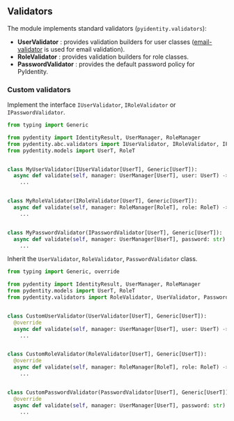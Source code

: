 ## Validators

The module implements standard validators (`pyidentity.validators`):

* **UserValidator** : provides validation builders for user
  classes ([email-validator](https://github.com/JoshData/python-email-validator) is used for email validation).
* **RoleValidator** : provides validation builders for role classes.
* **PasswordValidator** : provides the default password policy for PyIdentity.

### Custom validators

Implement the interface `IUserValidator`, `IRoleValidator` or `IPasswordValidator`.

```python
from typing import Generic

from pydentity import IdentityResult, UserManager, RoleManager
from pydentity.abc.validators import IUserValidator, IRoleValidator, IPasswordValidator
from pydentity.models import UserT, RoleT


class MyUserValidator(IUserValidator[UserT], Generic[UserT]):
  async def validate(self, manager: UserManager[UserT], user: UserT) -> IdentityResult:
    ...


class MyRoleValidator(IRoleValidator[UserT], Generic[UserT]):
  async def validate(self, manager: RoleManager[RoleT], role: RoleT) -> IdentityResult:
    ...


class MyPasswordValidator(IPasswordValidator[UserT], Generic[UserT]):
  async def validate(self, manager: UserManager[UserT], password: str) -> IdentityResult:
    ...
```

Inherit the `UserValidator`, `RoleValidator`, `PasswordValidator` class.

```python
from typing import Generic, override

from pydentity import IdentityResult, UserManager, RoleManager
from pydentity.models import UserT, RoleT
from pydentity.validators import RoleValidator, UserValidator, PasswordValidator


class CustomUserValidator(UserValidator[UserT], Generic[UserT]):
  @override
  async def validate(self, manager: UserManager[UserT], user: UserT) -> IdentityResult:
    ...


class CustomRoleValidator(RoleValidator[UserT], Generic[UserT]):
  @override
  async def validate(self, manager: RoleManager[RoleT], role: RoleT) -> IdentityResult:
    ...


class CustomPasswordValidator(PasswordValidator[UserT], Generic[UserT]):
  @override
  async def validate(self, manager: UserManager[UserT], password: str) -> IdentityResult:
    ...
```